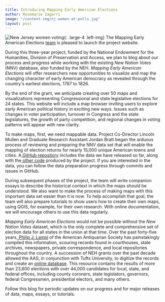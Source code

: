 ```yaml
---
title: Introducing Mapping Early American Elections
author: Rosemarie Zagarri
image: "/content-img/nj-women-at-polls.jpg"
layout: post
---
```


![New Jersey women voting]({{site.url}}/content-img/nj-women-at-polls.jpg){: .large-4 .left-img} The Mapping Early American Elections [team]({{site.url}}/about/) is pleased to launch the project website.

During this three-year project, funded by the National Endowment for the Humanities, Division of Preservation and Access, we plan to blog about our process and progress while working with the existing *New Nation Votes* (NNV) database, also funded by the NEH. *Mapping Early American Elections* will offer researchers new opportunities to visualize and map the changing character of early American democracy as revealed through the country's earliest elections, 1787 to 1826.  

By the end of the grant, we anticipate creating over 50 maps and visualizations representing Congressional and state legislative elections for 24 states. This website will include a map browser inviting users to explore early American political history in exciting new ways. Issues such as changes in voter participation, turnover in Congress and the state legislatures, the growth of party competition, and regional changes in voting patterns will appear with new clarity.

To make maps, first, we need mappable data. Project Co-Director Lincoln Mullen and Graduate Research Assistant Jordan Bratt began the arduous process of reviewing and preparing the NNV data set that will enable the mapping of election returns for nearly 15,000 unique American towns and cities. A[ GitHub repository](https://github.com/mapping-elections/elections-data) includes the data we have released so far, along with the[ other code](https://github.com/mapping-elections/) produced by the project. If you are interested in the data, you can follow the data preparation progress through commits and issues in GitHub.

During subsequent phases of the project, the team will write companion essays to describe the historical context in which the maps should be understood. We also want to make the process of making maps with this important data set easier than it is now. To help accomplish that goal, the team will also prepare tutorials to show users how to create their own maps, using QGIS, for example, for their own research. With online documentation, we will encourage others to use this data regularly.

*Mapping Early American Elections* would not be possible without the *New Nation Votes* dataset, which is the only complete and comprehensive set of election data for all states in the union at that time. Over the past forty-five years,[ Philip J. Lampi](http://www.neh.gov/humanities/2008/januaryfebruary/feature/the-orphan-scholar) of the American Antiquarian Society has painstakingly compiled this information, scouring records found in courthouses, state archives, newspapers, private correspondence, and local repositories throughout the country. A succession of NEH grants over the past decade allowed the AAS, in conjunction with Tufts University, to digitize the records and create an [online database](http://elections.lib.tufts.edu/). This resource contains the results of more than 23,600 elections with over 44,000 candidates for local, state, and federal offices, including county coroners, state legislators, governors, federal Congressmen, presidential electors, and many others.

Follow this blog for periodic updates on our progress and for major releases of data, maps, essays, or tutorials.
